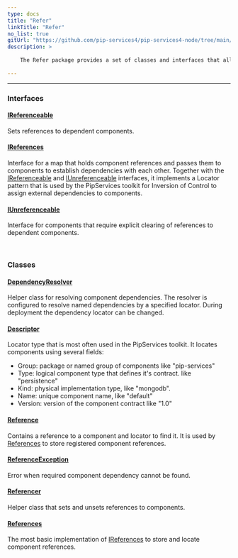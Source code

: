 ```yaml
---
type: docs
title: "Refer"
linkTitle: "Refer"
no_list: true
gitUrl: "https://github.com/pip-services4/pip-services4-node/tree/main/pip-services4-components-node"
description: >
    
    The Refer package provides a set of classes and interfaces that allows you to create, manage and resolve component dependencies that can be passed to other components to establish relationships between them. 
   
---
```

---

<div class="module-body"> 

### Interfaces

#### [IReferenceable](ireferenceable)
Sets references to dependent components.

#### [IReferences](ireferences)
Interface for a map that holds component references and passes them to components
to establish dependencies with each other.
Together with the [IReferenceable](ireferenceable) and [IUnreferenceable](iunreferenceable) interfaces, it implements
a Locator pattern that is used by the PipServices toolkit for Inversion of Control
to assign external dependencies to components. 

#### [IUnreferenceable](iunreferenceable)
Interface for components that require explicit clearing of references to dependent components.

<br>

### Classes

#### [DependencyResolver](dependency_resolver)
Helper class for resolving component dependencies.
The resolver is configured to resolve named dependencies by a specified locator.
During deployment the dependency locator can be changed.

#### [Descriptor](descriptor)
Locator type that is most often used in the PipServices toolkit.
It locates components using several fields:
- Group: package or named group of components like "pip-services"
- Type: logical component type that defines it's contract. like "persistence"
- Kind: physical implementation type, like "mongodb".
- Name: unique component name, like "default"
- Version: version of the component contract like "1.0"

#### [Reference](reference)
Contains a reference to a component and locator to find it.
It is used by [References](references) to store registered component references.

#### [ReferenceException](reference_exception)
Error when required component dependency cannot be found.

#### [Referencer](referencer)
Helper class that sets and unsets references to components.

#### [References](references)
The most basic implementation of [IReferences](ireferences) to store and locate component references.

</div>
